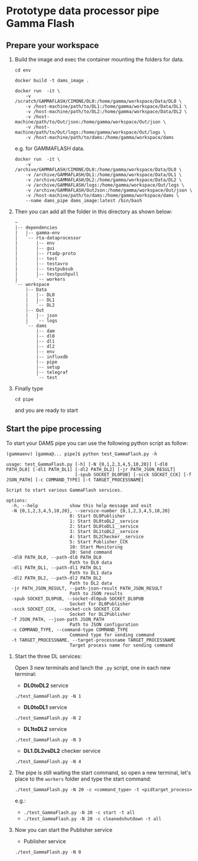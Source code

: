 # __Prototype data processor pipe Gamma Flash__

## Prepare your workspace

1. Build the image and exec the container mounting the folders for data.

    ```[bash]
    cd env

    docker build -t dams_image .

    docker run  -it \
        -v /scratch/GAMMAFLASH/CIMONE/DL0:/home/gamma/workspace/Data/DL0 \
        -v /host-machine/path/to/DL1:/home/gamma/workspace/Data/DL1 \
        -v /host-machine/path/to/DL2:/home/gamma/workspace/Data/DL2 \
        -v /host-machine/path/to/Out/json:/home/gamma/workspace/Out/json \
        -v /host-machine/path/to/Out/logs:/home/gamma/workspace/Out/logs \
        -v /host-machine/path/to/dams:/home/gamma/workspace/dams
    ```

    e.g. for GAMMAFLASH data.

    ```[bash]
    docker run  -it \
        -v /archive/GAMMAFLASH/CIMONE/DL0:/home/gamma/workspace/Data/DL0 \
        -v /archive/GAMMAFLASH/DL1:/home/gamma/workspace/Data/DL1 \
        -v /archive/GAMMAFLASH/DL2:/home/gamma/workspace/Data/DL2 \
        -v /archive/GAMMAFLASH/logs:/home/gamma/workspace/Out/logs \
        -v /archive/GAMMAFLASH/OutJson:/home/gamma/workspace/Out/json \
        -v /host-machine/path/to/dams:/home/gamma/workspace/dams \
        --name dams_pipe dams_image:latest /bin/bash
    ```

2. Then you can add all the folder in this directory as shown below:

    ```[bash]
    ~
    |-- dependencies
    |   |-- gamma-env
    |   `-- rta-dataprocessor
    |       |-- env
    |       |-- gui
    |       |-- rtadp-proto
    |       |-- test
    |       |-- testavro
    |       |-- testpubsub
    |       |-- testpushpull
    |       `-- workers
    `-- workspace
        |-- Data
        |   |-- DL0
        |   |-- DL1
        |   `-- DL2
        |-- Out
        |   |-- json
        |   `-- logs
        `-- dams
            |-- dam
            |-- dl0
            |-- dl1
            |-- dl2
            |-- env
            |-- influxdb
            |-- pipe
            |-- setup
            |-- telegraf
            `-- test
    ```

3. Finally type

    ```[bash]
    cd pipe
    ```

    and you are ready to start

## Start the pipe processing

To start your DAMS pipe you can use the following python script as follow:
```[bash]
(gammaenv) [gamma@... pipe]$ python test_GammaFlash.py -h
```
```[bash]
usage: test_GammaFlash.py [-h] [-N {0,1,2,3,4,5,10,20}] [-dl0 PATH_DL0] [-dl1 PATH_DL1] [-dl2 PATH_DL2] [-jr PATH_JSON_RESULT]
                          [-spub SOCKET_DL0PUB] [-scck SOCKET_CCK] [-f JSON_PATH] [-c COMMAND_TYPE] [-t TARGET_PROCESSNAME]

Script to start various GammaFlash services.

options:
  -h, --help            show this help message and exit
  -N {0,1,2,3,4,5,10,20}, --service-number {0,1,2,3,4,5,10,20}
                        0: Start DL0Publisher 
                        1: Start DL0toDL2__service 
                        2: Start DL0toDL1__service 
                        3: Start DL1toDL2__service 
                        4: Start DL2Checker__service 
                        5: Start Publisher_CCK 
                        10: Start Monitoring 
                        20: Send command
  -dl0 PATH_DL0, --path-dl0 PATH_DL0
                        Path to DL0 data
  -dl1 PATH_DL1, --path-dl1 PATH_DL1
                        Path to DL1 data
  -dl2 PATH_DL2, --path-dl2 PATH_DL2
                        Path to DL2 data
  -jr PATH_JSON_RESULT, --path-json-result PATH_JSON_RESULT
                        Path to JSON results
  -spub SOCKET_DL0PUB, --socket-dl0pub SOCKET_DL0PUB
                        Socket for DL0Publisher
  -scck SOCKET_CCK, --socket-cck SOCKET_CCK
                        Socket for DL2Publisher
  -f JSON_PATH, --json-path JSON_PATH
                        Path to JSON configuration
  -c COMMAND_TYPE, --command-type COMMAND_TYPE
                        Command type for sending command
  -t TARGET_PROCESSNAME, --target-processname TARGET_PROCESSNAME
                        Target process name for sending command
```

1. Start the three DL services:

    Open 3 new terminals and lanch the `.py` script, one in each new terminal:

    * __DL0toDL2__ service

    ```[bash]
    ./test_GammaFlash.py -N 1
    ```

    * __DL0toDL1__ service

    ```[bash]
    ./test_GammaFlash.py -N 2
    ```

    * __DL1toDL2__ service

    ```[bash]
    ./test_GammaFlash.py -N 3
    ```

    * __DL1.DL2vsDL2__ checker service

    ```[bash]
    ./test_GammaFlash.py -N 4
    ```

3. The pipe is still waiting the start command, so open a new terminal, let's place to the `workers` folder and type the start command:

    ```[bash]
    ./test_GammaFlash.py -N 20 -c <command_type> -t <pidtarget_process>
    ```

    e.g.:
    * `./test_GammaFlash.py -N 20 -c start -t all`
    * `./test_GammaFlash.py -N 20 -c cleanedshutdown -t all`

4. Now you can start the Publisher service

    * Publisher service

    ```[bash]
    ./test_GammaFlash.py -N 0
    ```
